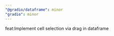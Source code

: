 ```yaml
---
"@gradio/dataframe": minor
"gradio": minor
---
```


feat:Implement cell selection via drag in dataframe
